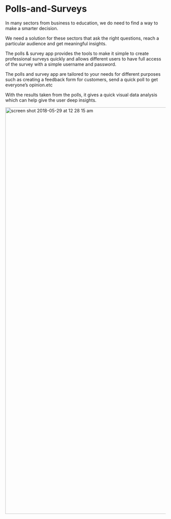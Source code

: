 # Polls-and-Surveys

In many sectors from business to education, we do need to find a way to make a smarter decision. 

We need a solution for these sectors that ask the right questions, reach a particular audience and get meaningful insights.

The polls & survey app provides the tools to make it simple to create professional surveys quickly and allows different users to have full access of the survey with a simple username and password.

The polls and survey app are tailored to your needs for different purposes such as creating a feedback form for customers, send a quick poll to get everyone’s opinion.etc

With the results taken from the polls, it gives a quick visual data analysis which can help give the user deep insights.

<img width="1280" alt="screen shot 2018-05-29 at 12 28 15 am" src="https://user-images.githubusercontent.com/36355970/40626707-e48ab2e6-62d7-11e8-94e0-6da763a23f8a.png">

